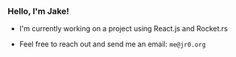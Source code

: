 ### Hello, I'm Jake!

- I'm currently working on a project using React.js and Rocket.rs

- Feel free to reach out and send me an email: `me@jr0.org`
